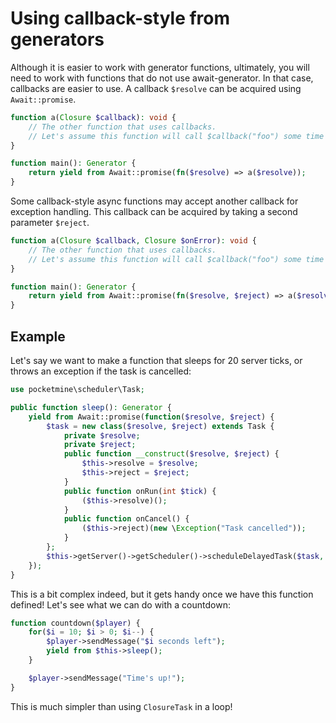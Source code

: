 # Using callback-style from generators
Although it is easier to work with generator functions,
ultimately, you will need to work with functions that do not use await-generator.
In that case, callbacks are easier to use.
A callback `$resolve` can be acquired using `Await::promise`.

```php
function a(Closure $callback): void {
	// The other function that uses callbacks.
	// Let's assume this function will call $callback("foo") some time later.
}

function main(): Generator {
	return yield from Await::promise(fn($resolve) => a($resolve));
}
```

Some callback-style async functions may accept another callback for exception handling. This callback can be acquired by taking a second parameter `$reject`.

```php
function a(Closure $callback, Closure $onError): void {
	// The other function that uses callbacks.
	// Let's assume this function will call $callback("foo") some time later.
}

function main(): Generator {
	return yield from Await::promise(fn($resolve, $reject) => a($resolve, $reject));
}
```

## Example
Let's say we want to make a function that sleeps for 20 server ticks,
or throws an exception if the task is cancelled:

```php
use pocketmine\scheduler\Task;

public function sleep(): Generator {
	yield from Await::promise(function($resolve, $reject) {
		$task = new class($resolve, $reject) extends Task {
			private $resolve;
			private $reject;
			public function __construct($resolve, $reject) {
				$this->resolve = $resolve;
				$this->reject = $reject;
			}
			public function onRun(int $tick) {
				($this->resolve)();
			}
			public function onCancel() {
				($this->reject)(new \Exception("Task cancelled"));
			}
		};
		$this->getServer()->getScheduler()->scheduleDelayedTask($task, 20);
	});
}
```

This is a bit complex indeed, but it gets handy once we have this function defined!
Let's see what we can do with a countdown:

```php
function countdown($player) {
	for($i = 10; $i > 0; $i--) {
		$player->sendMessage("$i seconds left");
		yield from $this->sleep();
	}

	$player->sendMessage("Time's up!");
}
```

This is much simpler than using `ClosureTask` in a loop!
